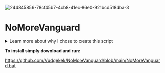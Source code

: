 ![244845856-78cf45b7-4cb8-41ec-86e0-921bcd518dba-3](https://github.com/Vudgekek/NoMoreVanguard/assets/70611009/a052a167-1ab7-4f9b-ba0f-343bd9475d38)
# NoMoreVanguard

<details> 
  <summary>Learn more about why I chose to create this script </summary>
https://www.youtube.com/watch?v=_dOCtaBObg4

https://www.theverge.com/2022/6/26/23184009/valorant-monitor-voice-chats-july-13th-riot-games
</details>

**To install simply download and run:**

https://github.com/Vudgekek/NoMoreVanguard/blob/main/NoMoreVanguard.bat
